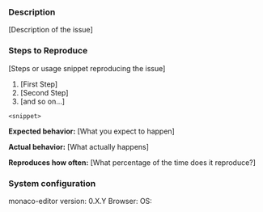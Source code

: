 <!-- Do you have a question? Please ask it on https://stackoverflow.com/questions/tagged/monaco-editor -->

### Description

[Description of the issue]

### Steps to Reproduce

[Steps or usage snippet reproducing the issue]

1. [First Step]
2. [Second Step]
3. [and so on...]

```
<snippet>
```

**Expected behavior:** [What you expect to happen]

**Actual behavior:** [What actually happens]

**Reproduces how often:** [What percentage of the time does it reproduce?]

### System configuration

monaco-editor version: 0.X.Y
Browser:
OS:
